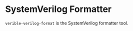 # SystemVerilog Formatter

<!--*
freshness: { owner: 'fangism' reviewed: '2020-10-04' }
*-->

`verible-verilog-format` is the SystemVerilog formatter tool.

<!-- TODO(fangism): move usage details here -->
